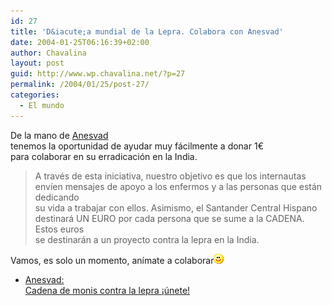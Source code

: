 ```yaml
---
id: 27
title: 'D&iacute;a mundial de la Lepra. Colabora con Anesvad'
date: 2004-01-25T06:16:39+02:00
author: Chavalina
layout: post
guid: http://www.wp.chavalina.net/?p=27
permalink: /2004/01/25/post-27/
categories:
  - El mundo
---
```

De la mano de <a href="http://www.anesvad.org/cadena/home.htm" target="_blank">Anesvad</a>  
tenemos la oportunidad de ayudar muy f&aacute;cilmente a donar 1&euro;  
para colaborar en su erradicaci&oacute;n en la India.

> A trav&eacute;s de esta iniciativa, nuestro objetivo es que los internautas  
> env&iacute;en mensajes de apoyo a los enfermos y a las personas que est&aacute;n dedicando  
> su vida a trabajar con ellos. Asimismo, el Santander Central Hispano  
> destinar&aacute; UN EURO por cada persona que se sume a la CADENA. Estos euros  
> se destinar&aacute;n a un proyecto contra la lepra en la India.

Vamos, es solo un momento, an&iacute;mate a colaborar![sonrisa](/imagenes/emoticonos/sonrisa.gif) 

  * <a href="http://www.anesvad.org/cadena/home.htm" target="_blank">Anesvad:<br /> Cadena de monis contra la lepra &iexcl;&uacute;nete!</a>